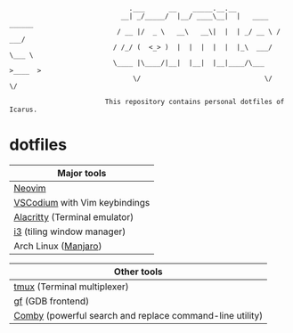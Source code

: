 ```
                              .___      __    _____.__.__
                            __| _/_____/  |__/ ____\__|  |   ____   ______
                           / __ |/  _ \   __\   __\|  |  | _/ __ \ /  ___/
                          / /_/ (  <_> )  |  |  |  |  |  |_\  ___/ \___ \
                          \____ |\____/|__|  |__|  |__|____/\___  >____  >
                               \/                               \/     \/

                        This repository contains personal dotfiles of Icarus.
```

# dotfiles

| Major tools                       |
| --------------------------------- |
| [Neovim][]                        |
| [VSCodium][] with Vim keybindings |
| [Alacritty][] (Terminal emulator) |
| [i3][] (tiling window manager)    |
| Arch Linux ([Manjaro][])          |

| Other tools                                                  |
| ------------------------------------------------------------ |
| [tmux][] (Terminal multiplexer)                              |
| [gf][] (GDB frontend)                                        |
| [Comby][] (powerful search and replace command-line utility) |

[Neovim]: https://github.com/HicaroD/nvim-cfg-lua
[VSCodium]: https://vscodium.com/
[Alacritty]: https://alacritty.org/
[i3]: https://i3wm.org/
[Manjaro]: https://manjaro.org/
[tmux]: https://github.com/tmux/tmux
[gf]: https://github.com/nakst/gf
[Comby]: https://comby.dev/
